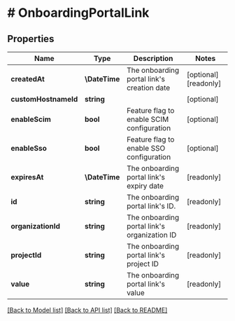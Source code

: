 # # OnboardingPortalLink

## Properties

Name | Type | Description | Notes
------------ | ------------- | ------------- | -------------
**createdAt** | **\DateTime** | The onboarding portal link&#39;s creation date | [optional] [readonly]
**customHostnameId** | **string** |  | [optional]
**enableScim** | **bool** | Feature flag to enable SCIM configuration | [optional]
**enableSso** | **bool** | Feature flag to enable SSO configuration | [optional]
**expiresAt** | **\DateTime** | The onboarding portal link&#39;s expiry date | [readonly]
**id** | **string** | The onboarding portal link&#39;s ID. | [readonly]
**organizationId** | **string** | The onboarding portal link&#39;s organization ID | [readonly]
**projectId** | **string** | The onboarding portal link&#39;s project ID | [readonly]
**value** | **string** | The onboarding portal link&#39;s value | [readonly]

[[Back to Model list]](../../README.md#models) [[Back to API list]](../../README.md#endpoints) [[Back to README]](../../README.md)
